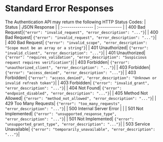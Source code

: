 # Standard Error Responses

The Authentication API may return the following HTTP Status Codes:
| Status            | JSON Response |
| :---------------- | :------------ |
| <span class="badge badge-danger">400</span> Bad Request|`{"error": "invalid_request", "error_description": "..."}`|
| <span class="badge badge-danger">400</span> Bad Request| `{"error": "invalid_request", "error_description": "..."}`|
| <span class="badge badge-danger">400</span> Bad Request| `{"error": "invalid_scope", "error_description": "Scope must be an array or a string"}`|
| <span class="badge badge-danger">401</span> Unauthorized| `{"error": "invalid_client", "error_description": "..."}`|
| <span class="badge badge-danger">401</span> Unauthorized| `{"error": "requires_validation", "error_description": "Suspicious request requires verification"}`|
| <span class="badge badge-danger">403</span> Forbidden| `{"error": "unauthorized_client", "error_description": "..."}`|
| <span class="badge badge-danger">403</span> Forbidden| `{"error": "access_denied", "error_description": "..."}`|
| <span class="badge badge-danger">403</span> Forbidden| `{"error": "access_denied", "error_description": "Unknown or invalid refresh token"}`|
| <span class="badge badge-danger">403</span> Forbidden| `{"error": "invalid_grant", "error_description": "..."}`|
| <span class="badge badge-danger">404</span> Not Found| `{"error": "endpoint_disabled", "error_description": "..."}`|
| <span class="badge badge-danger">405</span> Method Not Allowed| `{"error": "method_not_allowed", "error_description": "..."}`|
| <span class="badge badge-danger">429</span> Too Many Requests| `{"error": "too_many_requests", "error_description": "..."}`|
| <span class="badge badge-danger">500</span> Internal Server Error |  |
| <span class="badge badge-danger">501</span> Not Implemented| `{"error": "unsupported_response_type", "error_description": "..."}`|
| <span class="badge badge-danger">501</span> Not Implemented| `{"error": "unsupported_grant_type", "error_description": "..."}`|
| <span class="badge badge-danger">503</span> Service Unavailable| `{"error": "temporarily_unavailable", "error_description": "..."}`|